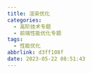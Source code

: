 ```yaml
---
title: 渲染优化
categories:
  - 高阶技术专题
  - 前端性能优化专题
tags:
  - 性能优化
abbrlink: d3ff108f
date: 2023-05-22 08:51:43
---
```

